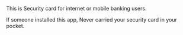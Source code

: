This is Security card for internet or mobile banking users.

If someone installed this app, Never carried your security card in your pocket.